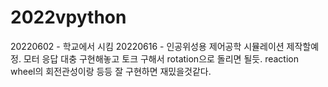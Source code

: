 # 2022vpython

20220602 - 학교에서 시킴
20220616 - 인공위성용 제어공학 시뮬레이션 제작할예정. 모터 응답 대충 구현해놓고 토크 구해서 rotation으로 돌리면 될듯. reaction wheel의 회전관성이랑 등등 잘 구현하면 재밌을것같다. 
